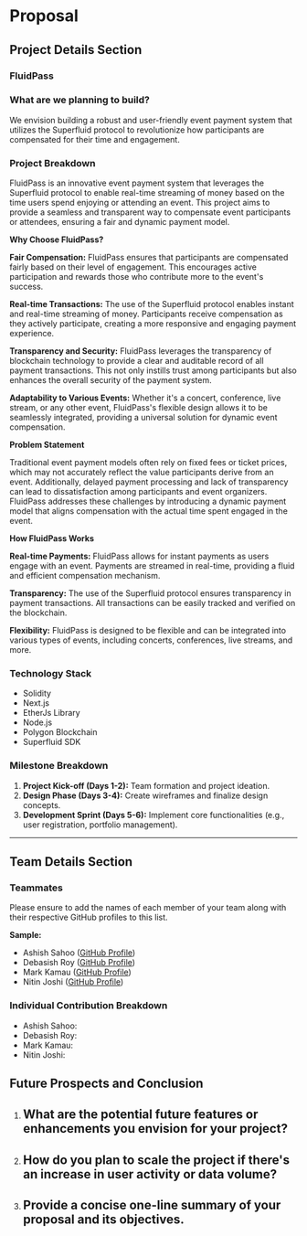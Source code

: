 
# Proposal

## **Project Details Section**

### **FluidPass**


### **What are we planning to build?**

We envision building a robust and user-friendly event payment system that utilizes the Superfluid protocol to revolutionize how participants are compensated for their time and engagement. 

### **Project Breakdown**

FluidPass is an innovative event payment system that leverages the Superfluid protocol to enable real-time streaming of money based on the time users spend enjoying or attending an event. This project aims to provide a seamless and transparent way to compensate event participants or attendees, ensuring a fair and dynamic payment model.


**Why Choose FluidPass?**

**Fair Compensation:** FluidPass ensures that participants are compensated fairly based on their level of engagement. This encourages active participation and rewards those who contribute more to the event's success.

**Real-time Transactions:** The use of the Superfluid protocol enables instant and real-time streaming of money. Participants receive compensation as they actively participate, creating a more responsive and engaging payment experience.

**Transparency and Security:** FluidPass leverages the transparency of blockchain technology to provide a clear and auditable record of all payment transactions. This not only instills trust among participants but also enhances the overall security of the payment system.

**Adaptability to Various Events:** Whether it's a concert, conference, live stream, or any other event, FluidPass's flexible design allows it to be seamlessly integrated, providing a universal solution for dynamic event compensation.

**Problem Statement**

Traditional event payment models often rely on fixed fees or ticket prices, which may not accurately reflect the value participants derive from an event. Additionally, delayed payment processing and lack of transparency can lead to dissatisfaction among participants and event organizers. FluidPass addresses these challenges by introducing a dynamic payment model that aligns compensation with the actual time spent engaged in the event.

**How FluidPass Works**

**Real-time Payments:** FluidPass allows for instant payments as users engage with an event. Payments are streamed in real-time, providing a fluid and efficient compensation mechanism.

**Transparency:** The use of the Superfluid protocol ensures transparency in payment transactions. All transactions can be easily tracked and verified on the blockchain.

**Flexibility:** FluidPass is designed to be flexible and can be integrated into various types of events, including concerts, conferences, live streams, and more.

### **Technology Stack**

- Solidity
- Next.js
- EtherJs Library
- Node.js
- Polygon Blockchain
- Superfluid SDK

### **Milestone Breakdown**


1. **Project Kick-off (Days 1-2):** Team formation and project ideation.
2. **Design Phase (Days 3-4):** Create wireframes and finalize design concepts.
3. **Development Sprint (Days 5-6):** Implement core functionalities (e.g., user registration, portfolio management).

---

## **Team Details Section**

### **Teammates**

Please ensure to add the names of each member of your team along with their respective GitHub profiles to this list.

**Sample:**

- Ashish Sahoo ([GitHub Profile](https://github.com/Ashish-Kumar-007))
- Debasish Roy ([GitHub Profile](https://github.com/DRoy01))
- Mark Kamau ([GitHub Profile](https://github.com/BigmanMKG))
- Nitin Joshi ([GitHub Profile](https://github.com/highnitin))

### **Individual Contribution Breakdown**

- Ashish Sahoo:
- Debasish Roy:
- Mark Kamau:
- Nitin Joshi:


## **Future Prospects and Conclusion**

1. What are the potential future features or enhancements you envision for your project?
   -
2. How do you plan to scale the project if there's an increase in user activity or data volume?
   -
3. Provide a concise one-line summary of your proposal and its objectives.
   -
